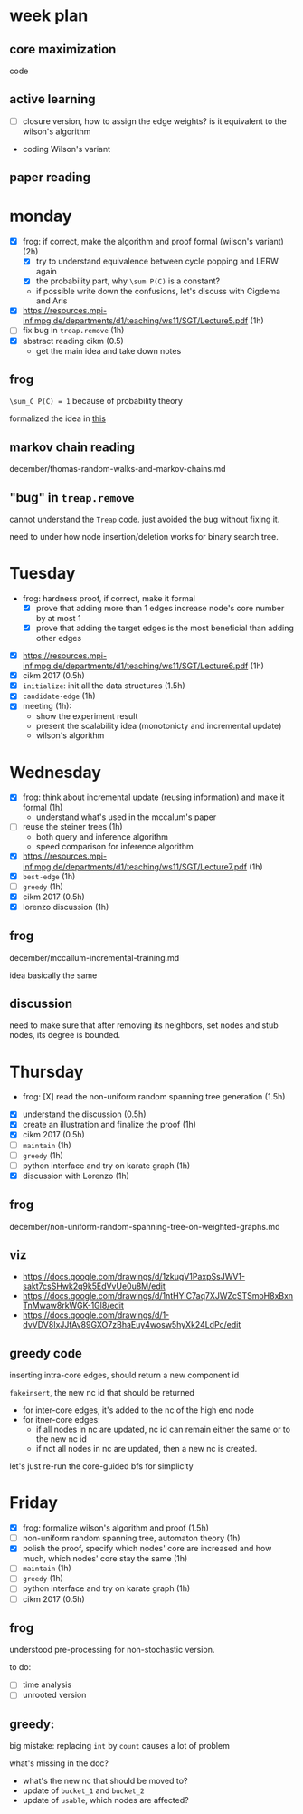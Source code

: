 # week plan

## core maximization


code



## active learning

- [ ] closure version, how to assign the edge weights? is it equivalent to the wilson's algorithm
- coding Wilson's variant

## paper reading

# monday

- [X] frog: if correct, make the algorithm and proof formal (wilson's variant) (2h)
  - [X] try to understand equivalence between cycle popping and LERW again
  - [X] the probability part, why `\sum P(C)` is a constant? 
  - if possible write down the confusions, let's discuss with Cigdema and Aris
- [X] https://resources.mpi-inf.mpg.de/departments/d1/teaching/ws11/SGT/Lecture5.pdf (1h)
- [ ] fix bug in `treap.remove` (1h)
- [X] abstract reading cikm (0.5) 
  - get the main idea and take down notes

## frog

`\sum_C P(C) = 1` because of probability theory

formalized the idea in [this](december/sampling-steiner-tree-using-cycle-popping.md)

## markov chain reading

december/thomas-random-walks-and-markov-chains.md

## "bug" in `treap.remove`

cannot understand the `Treap` code. just avoided the bug without fixing it. 

need to under how node insertion/deletion works for binary search tree.

# Tuesday

- frog: hardness proof, if correct, make it formal
  - [X] prove that adding more than 1 edges increase node's core number by at most 1 
  - [X] prove that adding the target edges is the most beneficial than adding other edges
- [X] https://resources.mpi-inf.mpg.de/departments/d1/teaching/ws11/SGT/Lecture6.pdf (1h)
- [X] cikm 2017 (0.5h)
- [X] `initialize`: init all the data structures (1.5h)
- [X] `candidate-edge` (1h)
- [X] meeting (1h):
  - show the experiment result
  - present the scalability idea (monotonicty and incremental update)
  - wilson's algorithm

# Wednesday

- [X] frog: think about incremental update (reusing information) and make it formal (1h) 
  - understand what's used in the mccalum's paper
- [ ] reuse the steiner trees (1h)
  - both query and inference algorithm
  - speed comparison for inference algorithm
- [X] https://resources.mpi-inf.mpg.de/departments/d1/teaching/ws11/SGT/Lecture7.pdf (1h)
- [X] `best-edge` (1h)
- [ ] `greedy` (1h)
- [X] cikm 2017 (0.5h)
- [X] lorenzo discussion (1h)

## frog

december/mccallum-incremental-training.md

idea basically the same

## discussion

need to make sure that after removing its neighbors, set nodes and stub nodes, its degree is bounded. 

# Thursday

- frog: [X] read the non-uniform random spanning tree generation (1.5h)
- [X] understand the discussion (0.5h)
- [X] create an illustration and finalize the proof (1h)
- [X] cikm 2017 (0.5h)
- [ ] `maintain` (1h)
- [ ] `greedy` (1h)
- [ ] python interface and try on karate graph (1h)
- [X] discussion with Lorenzo (1h)

## frog

december/non-uniform-random-spanning-tree-on-weighted-graphs.md

## viz

- https://docs.google.com/drawings/d/1zkugV1PaxpSsJWV1-sakt7csSHwk2q9k5EdVvUe0u8M/edit
- https://docs.google.com/drawings/d/1ntHYlC7aq7XJWZcSTSmoH8xBxnTnMwaw8rkWGK-1Gl8/edit
- https://docs.google.com/drawings/d/1-dvVDV8IxJJfAv89GXO7zBhaEuy4wosw5hyXk24LdPc/edit

## greedy code

inserting intra-core edges, should return a new component id

`fakeinsert`, the new nc id that should be returned

- for inter-core edges, it's added to the nc of the high end node
- for itner-core edges:
  - if all nodes in nc are updated, nc id can remain either the same or to the new nc id
  - if not all nodes in nc are updated, then a new nc is created. 

let's just re-run the core-guided bfs for simplicity

# Friday

- [X] frog: formalize wilson's algorithm and proof (1.5h)
- [ ] non-uniform random spanning tree, automaton theory (1h)
- [X] polish the proof, specify which nodes' core are increased and how much, which nodes' core stay the same (1h)
- [ ] `maintain` (1h)
- [ ] `greedy` (1h)
- [ ] python interface and try on karate graph (1h)
- [ ] cikm 2017 (0.5h)

## frog

understood pre-processing for non-stochastic version. 

to do:

- [ ] time analysis
- [ ] unrooted version

## greedy: 

big mistake: replacing `int` by `count` causes a lot of problem

what's missing in the doc?

- what's the new nc that should be moved to?
- update of `bucket_1` and `bucket_2`
- update of `usable`, which nodes are affected?